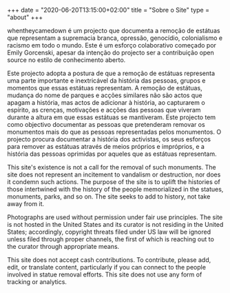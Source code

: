 +++
date = "2020-06-20T13:15:00+02:00"
title = "Sobre o Site"
type = "about"
+++

whentheycamedown é um projecto que documenta a remoção de estátuas que representam a supremacia branca, opressão, genocídio, colonialismo e racismo em todo o mundo. Este é um esforço colaborativo começado por Emily Gorcenski, apesar da intenção do projecto ser a contribuição open source no estilo de conhecimento aberto.

Este projecto adopta a postura de que a remoção de estátuas representa uma parte importante e inextricável da história das pessoas, grupos e momentos que essas estátuas representam. A remoção de estátuas, mudança do nome de parques e acções similares não são actos que apagam a história, mas actos de adicionar à história, ao capturarem o espírito, as crenças, motivações e acções das pessoas que viveram durante a altura em que essas estátuas se mantiveram. Este projecto tem como objectivo documentar as pessoas que pretenderam removar os monumentos mais do que as pessoas representadas pelos monumentos. O projecto procura documentar a história dos activistas, os seus esforços para remover as estátuas através de meios próprios e impróprios, e a história das pessoas oprimidas por aqueles que as estátuas representam.

This site's existence is not a call for the removal of such monuments. The site does not represent an incitement to vandalism or destruction, nor does it condemn such actions. The purpose of the site is to uplift the histories of those intertwined with the history of the people memorialized in the statues, monuments, parks, and so on. The site seeks to add to history, not take away from it.

Photographs are used without permission under fair use principles. The site is not hosted in the United States and its curator is not residing in the United States; accordingly, copyright threats filed under US law will be ignored unless filed through proper channels, the first of which is reaching out to the curator through appropriate means.

This site does not accept cash contributions. To contribute, please add, edit, or translate content, particularly if you can connect to the people involved in statue removal efforts. This site does not use any form of tracking or analytics.